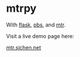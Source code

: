 mtrpy
===

With [flask](http://flask.pocoo.org), [pbs](https://github.com/amoffat/pbs), and [mtr](http://www.bitwizard.nl/mtr/).

Visit a live demo page here:

[mtr.sjchen.net](http://mtr.sjchen.net)
